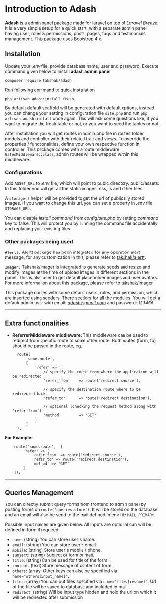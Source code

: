 
# Introduction to Adash

**Adash** is a admin panel package made for laravel on top of *Laravel Breeze*. It is a very simple setup for a quick start, with a separate admin panel having user, roles & permissions,  posts, pages, faqs and testimonials management. This package uses Bootstrap 4.x. 

## Installation
Update your *.env* file, provide database name, user and password. Execute command given below to install **adash admin panel**

    composer require takshak/adash

Run following command to quick installation

    php artisan adash:install fresh

By default default scaffold will be generated with default options, instead you can change your setting in configuration file `site.php` and run `php artisan adash:install` once again. This will ask some questions like, if you want to migrate the fresh table or not, or you want to seed the tables or not.

After installation you will get routes in admin.php file in routes folder, models and controller with their related trait and views. To override the properties / functionalities, define your own respective function in controller. This package comes with a route middleware `GatesMiddleware::class`, admin routes will be wrapped within this middleware.

### Configurations
Add `ASSET_URL` to *.env* file, which will point to pubic directory. 
public/assets: In this folder you will get all the static images, css, js and other files.

A `storage()` helper will be provided to get the url of publically stored images. If you want to change this url, you can set a property in *.env* file `STORAGE_URL`.

You can disable *install command* from *config/site.php* by setting *command* key to false. This will protect you by running the command file accidentally and replacing your existing files.

### Other packages being used

**`Alertt:`** Alertt package has been integrated for any operation alert message, for any customization in this, please refer to [takshak/alertt](https://github.com/takshaktiwari/alertt).

**`Imager:`** Takshak/Imager is integrated to generate seeds and resize and modify images at the time of upload images in different sections in the panel. This is also user to get default placeholder images and user avatars. For more information about this package, please refer to [takshak/imager](https://github.com/takshaktiwari/imager)


This package comes with some default users, roles, and permission, which are inserted using seeders. There seeders for all the modules. You will get a default admin user  with email: *adash@gmail.com* and password: *123456*
- - -

## Extra functionalities

- **ReferrerMiddleware middleware:**  This middleware can be used to redirect from specific route to some other route. Both routes (form, to) should be passed in the route, eg. 

        route(
            'some.route', 
            [
                'refer' => [
                    // specify the route from where the application will be redirected
                    'refer_from'    => route('redirect.source'), 

                    // specify the destination route where to be redirected back
                    'refer_to'      => route('redirect.destination'),

                    // optional (checking the request method along with 'refer_from')
                    'method'        => 'GET' 
                ]
            ]
        );


**For Example:**
    
        route('some.route',  [ 
            'refer' => [ 
                'refer_from' => route('redirect.source'), 
                'refer_to' => route('redirect.destination'), 
                'method' => 'GET' 
            ] 
        ]);

- - -

## Queries Management

You can directly submit query forms from frontend to admin panel by posting forms on `route('queries.store')`. It will be stored on the database and an email will also be send to the mail defined in env file `MAIL_PRIMARY`. 

Possible input names are given below. All inputs are optional can will be defined in form if required:

- `name`: (string) You can store user's name.
- `email`: (string) You can store user's email.
- `mobile`: (string) Store user's mobile / phone.
- `subject`: (string) Subject of form or mail.
- `title`: (string) Can be used for title of the form.
- `content`: (text) Store message of content of form.
- `others`: (array) Other keys can also be specified via `name="others[input_name]"`.
- `files`: (array) You can put files specified via `name="files[resume]"`. Url of the file will be saved to database and included in mail.
- `redirect`: (string) Will be input type hidden and hold the url on which it will be redirected after submission.
